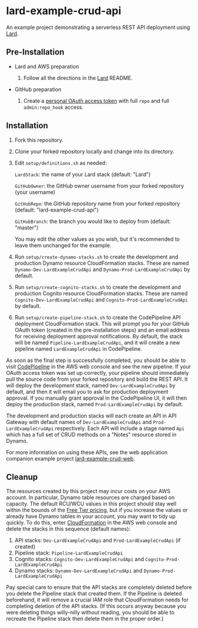 # lard-example-crud-api

An example project demonstrating a serverless REST API deployment using [Lard](https://github.com/lafiosca/lard).

## Pre-Installation

* Lard and AWS preparation
  1. Follow all the directions in the [Lard](https://github.com/lafiosca/lard) README.

* GitHub preparation
  1. Create a [personal OAuth access token](https://help.github.com/articles/creating-a-personal-access-token-for-the-command-line/) with full `repo` and full `admin:repo_hook` access.

## Installation

1. Fork this repository.

2. Clone your forked repository locally and change into its directory.

3. Edit `setup/definitions.sh` as needed:

    `LardStack`: the name of your Lard stack (default: "Lard")

    `GitHubOwner`: the GitHub owner username from your forked repository (your username)

    `GitHubRepo`: the GitHub repository name from your forked repository (default: "lard-example-crud-api")

    `GitHubBranch`: the branch you would like to deploy from (default: "master")

    You may edit the other values as you wish, but it's recommended to leave them unchanged for the example.

4. Run `setup/create-dynamo-stacks.sh` to create the development and production Dynamo resource CloudFormation stacks. These are named `Dynamo-Dev-LardExampleCrudApi` and `Dynamo-Prod-LardExampleCrudApi` by default.

5. Run `setup/create-cognito-stacks.sh` to create the development and production Cognito resource CloudFormation stacks. These are named `Cognito-Dev-LardExampleCrudApi` and `Cognito-Prod-LardExampleCrudApi` by default.

6. Run `setup/create-pipeline-stack.sh` to create the CodePipeline API deployment CloudFormation stack. This will prompt you for your GitHub OAuth token (created in the pre-installation steps) and an email address for receiving deployment approval notifications. By default, the stack will be named `Pipeline-LardExampleCrudApi`, and it will create a new pipeline named `LardExampleCrudApi` in CodePipeline.

As soon as the final step is successfully completed, you should be able to visit [CodePipeline](https://console.aws.amazon.com/codepipeline/) in the AWS web console and see the new pipeline. If your OAuth access token was set up correctly, your pipeline should immediately pull the source code from your forked repository and build the REST API. It will deploy the development stack, named `Dev-LardExampleCrudApi` by default, and then it will email you to ask for production deployment approval. If you manually grant approval in the CodePipeline UI, it will then deploy the production stack, named `Prod-LardExampleCrudApi` by default.

The development and production stacks will each create an API in API Gateway with default names of `Dev-LardExampleCrudApi` and `Prod-LardExampleCrudApi` respectively. Each API will include a stage named `Api` which has a full set of CRUD methods on a "Notes" resource stored in Dynamo.

For more information on using these APIs, see the web application companion example project [lard-example-crud-web](https://github.com/lafiosca/lard-example-crud-web).

## Cleanup

The resources created by this project may incur costs on your AWS account. In particular, Dynamo table resources are charged based on capacity. The default RCU/WCU values in this project should stay well within the bounds of the [Free Tier pricing](https://aws.amazon.com/dynamodb/pricing/#free-tier), but if you increase the values or already have Dynamo tables in your account, you may want to tidy up quickly. To do this, enter [CloudFormation](https://console.aws.amazon.com/cloudformation/) in the AWS web console and delete the stacks in this sequence (default names):

1. API stacks: `Dev-LardExampleCrudApi` and `Prod-LardExampleCrudApi` (if created)
2. Pipeline stack: `Pipeline-LardExampleCrudApi`
3. Cognito stacks: `Cognito-Dev-LardExampleCrudApi` and `Cognito-Prod-LardExampleCrudApi`
4. Dynamo stacks: `Dynamo-Dev-LardExampleCrudApi` and `Dynamo-Prod-LardExampleCrudApi`

Pay special care to ensure that the API stacks are completely deleted before you delete the Pipeline stack that created them. If the Pipeline is deleted beforehand, it will remove a crucial IAM role that CloudFormation needs for completing deletion of the API stacks. (If this occurs anyway because you were deleting things willy-nilly without reading, you should be able to recreate the Pipeline stack then delete them in the proper order.)
